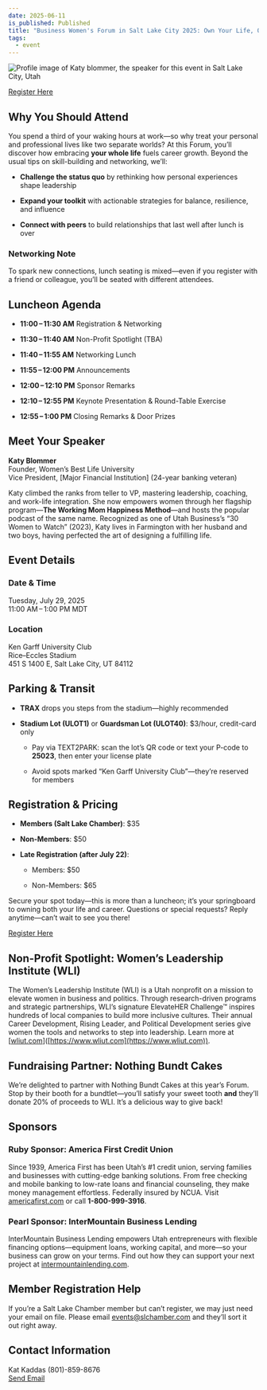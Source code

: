 ```yaml
---
date: 2025-06-11
is_published: Published
title: "Business Women's Forum in Salt Lake City 2025: Own Your Life, Own Your Career"
tags:
  - event
---
```

![Profile image of Katy blommer, the speaker for this event in Salt Lake City, Utah](https://chambermaster.blob.core.windows.net/userfiles/UserFiles/chambers/2428/Image/Event_Graphics/BWF/2025/729/Headshot2021YellowShirt_square_840227.jpg)

[Register Here](https://slchamber.chambermaster.com/eventregistration/register/15524)

## Why You Should Attend

You spend a third of your waking hours at work—so why treat your personal and professional lives like two separate worlds? At this Forum, you’ll discover how embracing **your whole life** fuels career growth. Beyond the usual tips on skill-building and networking, we’ll:

*   **Challenge the status quo** by rethinking how personal experiences shape leadership
    
*   **Expand your toolkit** with actionable strategies for balance, resilience, and influence
    
*   **Connect with peers** to build relationships that last well after lunch is over
    

### Networking Note

To spark new connections, lunch seating is mixed—even if you register with a friend or colleague, you’ll be seated with different attendees.

## Luncheon Agenda

*   **11:00 – 11:30 AM** Registration & Networking
    
*   **11:30 – 11:40 AM** Non-Profit Spotlight (TBA)
    
*   **11:40 – 11:55 AM** Networking Lunch
    
*   **11:55 – 12:00 PM** Announcements
    
*   **12:00 – 12:10 PM** Sponsor Remarks
    
*   **12:10 – 12:55 PM** Keynote Presentation & Round-Table Exercise
    
*   **12:55 – 1:00 PM** Closing Remarks & Door Prizes
    

## Meet Your Speaker

**Katy Blommer**  
Founder, Women’s Best Life University  
Vice President, \[Major Financial Institution\] (24-year banking veteran)

Katy climbed the ranks from teller to VP, mastering leadership, coaching, and work-life integration. She now empowers women through her flagship program—**The Working Mom Happiness Method**—and hosts the popular podcast of the same name. Recognized as one of Utah Business’s “30 Women to Watch” (2023), Katy lives in Farmington with her husband and two boys, having perfected the art of designing a fulfilling life.

## Event Details

### Date & Time

Tuesday, July 29, 2025  
11:00 AM – 1:00 PM MDT

### Location

Ken Garff University Club  
Rice–Eccles Stadium  
451 S 1400 E, Salt Lake City, UT 84112

## Parking & Transit

*   **TRAX** drops you steps from the stadium—highly recommended
    
*   **Stadium Lot (ULOT1)** or **Guardsman Lot (ULOT40)**: $3/hour, credit-card only
    
    *   Pay via TEXT2PARK: scan the lot’s QR code or text your P-code to **25023**, then enter your license plate
        
    *   Avoid spots marked “Ken Garff University Club”—they’re reserved for members
        

## Registration & Pricing

*   **Members (Salt Lake Chamber)**: $35
    
*   **Non-Members**: $50
    
*   **Late Registration (after July 22)**:
    
    *   Members: $50
        
    *   Non-Members: $65
        

Secure your spot today—this is more than a luncheon; it’s your springboard to owning both your life and career. Questions or special requests? Reply anytime—can’t wait to see you there! 

[Register Here](https://slchamber.chambermaster.com/eventregistration/register/15524)

## Non-Profit Spotlight: Women’s Leadership Institute (WLI)

The Women’s Leadership Institute (WLI) is a Utah nonprofit on a mission to elevate women in business and politics. Through research-driven programs and strategic partnerships, WLI’s signature ElevateHER Challenge™ inspires hundreds of local companies to build more inclusive cultures. Their annual Career Development, Rising Leader, and Political Development series give women the tools and networks to step into leadership. Learn more at \[[wliut.com](http://wliut.com)\]([https://www.wliut.com](https://www.wliut.com)).

## Fundraising Partner: Nothing Bundt Cakes

We’re delighted to partner with Nothing Bundt Cakes at this year’s Forum. Stop by their booth for a bundtlet—you’ll satisfy your sweet tooth **and** they’ll donate 20% of proceeds to WLI. It’s a delicious way to give back!

## Sponsors

### Ruby Sponsor: America First Credit Union

Since 1939, America First has been Utah’s #1 credit union, serving families and businesses with cutting-edge banking solutions. From free checking and mobile banking to low-rate loans and financial counseling, they make money management effortless. Federally insured by NCUA. Visit [americafirst.com](https://www.americafirst.com) or call **1-800-999-3916**.

### Pearl Sponsor: InterMountain Business Lending

InterMountain Business Lending empowers Utah entrepreneurs with flexible financing options—equipment loans, working capital, and more—so your business can grow on your terms. Find out how they can support your next project at [intermountainlending.com](https://www.intermountainlending.com).

## Member Registration Help

If you’re a Salt Lake Chamber member but can’t register, we may just need your email on file. Please email [events@slchamber.com](mailto:events@slchamber.com) and they’ll sort it out right away.

## Contact Information

Kat Kaddas (801)-859-8676  
[Send Email](mailto:kkaddas@slchamber.com?subject=Business%20Women%27s%20Forum%202025%3A%20Own%20Your%20Life%2C%20Own%20Your%20Career%20%E2%80%93%20The%20Unexpected%20Path%20to%20Your%20Career%20Success)